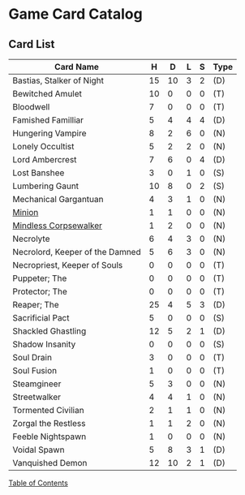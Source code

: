 # __Game Card Catalog__
## __Card List__
| Card Name                        | H  | D  | L | S | Type |
|----------------------------------|----|----|---|---|------|
| Bastias, Stalker of Night        | 15 | 10 | 3 | 2 | (D)  |
| Bewitched Amulet                 | 10 | 0  | 0 | 0 | (T)  |
| Bloodwell                        | 7  | 0  | 0 | 0 | (T)  |
| Famished Familliar               | 5  | 4  | 4 | 4 | (D)  |
| Hungering Vampire                | 8  | 2  | 6 | 0 | (N)  |
| Lonely Occultist                 | 5  | 2  | 2 | 0 | (N)  |
| Lord Ambercrest                  | 7  | 6  | 0 | 4 | (D)  |
| Lost Banshee                     | 3  | 0  | 1 | 0 | (S)  |
| Lumbering Gaunt                  | 10 | 8  | 0 | 2 | (S)  |
| Mechanical Gargantuan            | 4  | 3  | 1 | 0 | (N)  |
| [Minion](./card_descriptions/necromancy/minion.md) | 1  | 1  | 0 | 0 | (N)  |
| [Mindless Corpsewalker](./card_descriptions/necromancy/mindless_corpsewalker.md) | 1  | 2  | 0 | 0 | (N)  |
| Necrolyte                        | 6  | 4  | 3 | 0 | (N)  |
| Necrolord, Keeper of the Damned  | 5  | 6  | 3 | 0 | (N)  |
| Necropriest, Keeper of Souls     | 0  | 0  | 0 | 0 | (T)  |
| Puppeter; The                    | 0  | 0  | 0 | 0 | (T)  |
| Protector; The                   | 0  | 0  | 0 | 0 | (T)  |
| Reaper; The                      | 25 | 4  | 5 | 3 | (D)  |
| Sacrificial Pact                 | 5  | 0  | 0 | 0 | (S)  |
| Shackled Ghastling               | 12 | 5  | 2 | 1 | (D)  |
| Shadow Insanity                  | 0  | 0  | 0 | 0 | (S)  |
| Soul Drain                       | 3  | 0  | 0 | 0 | (T)  |
| Soul Fusion                      | 1  | 0  | 0 | 0 | (T)  |
| Steamgineer                      | 5  | 3  | 0 | 0 | (N)  |
| Streetwalker                     | 4  | 4  | 1 | 0 | (N)  |
| Tormented Civilian               | 2  | 1  | 1 | 0 | (N)  |
| Zorgal the Restless              | 1  | 1  | 2 | 0 | (N)  |
| Feeble Nightspawn                | 1  | 0  | 0 | 0 | (N)  |
| Voidal Spawn                     | 5  | 8  | 3 | 1 | (D)  |
| Vanquished Demon                 | 12 | 10 | 2 | 1 | (D)  |

[Table of Contents](01_table_of_contents.md)